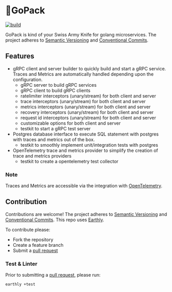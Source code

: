 # 🎒GoPack

[![build](https://img.shields.io/github/actions/workflow/status/Tochemey/gopack/build.yml?branch=main)](https://github.com/Tochemey/gopack/actions/workflows/build.yml)

GoPack is kind of your Swiss Army Knife for golang microservices.
The project adheres to [Semantic Versioning](https://semver.org) and [Conventional Commits](https://www.conventionalcommits.org/en/v1.0.0/).

## Features
- gRPC client and server builder to quickly build and start a gRPC service. Traces and Metrics are automatically handled depending upon the configuration.
    - gRPC server to build gRPC services
    - gRPC client to build gRPC clients
    - ratelimiter interceptors (unary/stream) for both client and server
    - trace interceptors (unary/stream) for both client and server
    - metrics interceptors (unary/stream) for both client and server
    - recovery interceptors (unary/stream) for both client and server
    - request id interceptors (unary/stream) for both client and server
    - customizable options for both client and server
    - testkit to start a gRPC test server
- Postgres database interface to execute SQL statement with postgres with traces and metrics out of the box.
    - testkit to smoothly implement unit/integration tests with postgres
- OpenTelemetry trace and metrics provider to simplify the creation of trace and metrics providers
    - testkit to create a opentelemetry test collector

### Note
Traces and Metrics are accessible via the integration with [OpenTelemetry](https://github.com/open-telemetry/opentelemetry-go).

## Contribution
Contributions are welcome!
The project adheres to [Semantic Versioning](https://semver.org) and [Conventional Commits](https://www.conventionalcommits.org/en/v1.0.0/).
This repo uses [Earthly](https://earthly.dev/get-earthly).

To contribute please:
- Fork the repository
- Create a feature branch
- Submit a [pull request](https://help.github.com/articles/using-pull-requests)

### Test & Linter
Prior to submitting a [pull request](https://help.github.com/articles/using-pull-requests), please run:
```bash
earthly +test
